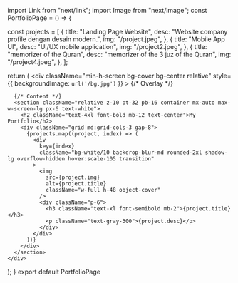 import Link from "next/link";
import Image from "next/image";
const PortfolioPage = () => {

  const projects = [
    {
      title: "Landing Page Website",
      desc: "Website company profile dengan desain modern.",
      img: "/project.jpeg",
    },
    {
      title: "Mobile App UI",
      desc: "UI/UX mobile application",
      img: "/project2.jpeg",
    },
    {
      title: "memorizer of the Quran",
      desc: "memorizer of the 3 juz of the Quran",
      img: "/project4.jpeg",
    },
  ];

  return (
    <div
      className="min-h-screen bg-cover bg-center relative"
      style={{ backgroundImage: `url('/bg.jpg')` }}
    >
      {/* Overlay */}
      <div className="absolute inset-0 bg-black/50"></div>

      

      {/* Content */}
      <section className="relative z-10 pt-32 pb-16 container mx-auto max-w-screen-lg px-6 text-white">
        <h2 className="text-4xl font-bold mb-12 text-center">My Portfolio</h2>
        <div className="grid md:grid-cols-3 gap-8">
          {projects.map((project, index) => (
            <div
              key={index}
              className="bg-white/10 backdrop-blur-md rounded-2xl shadow-lg overflow-hidden hover:scale-105 transition"
            >
              <img
                src={project.img}
                alt={project.title}
                className="w-full h-48 object-cover"
              />
              <div className="p-6">
                <h3 className="text-xl font-semibold mb-2">{project.title}</h3>
                <p className="text-gray-300">{project.desc}</p>
              </div>
            </div>
          ))}
        </div>
      </section>
    </div>
  );
}
export default PortfolioPage
